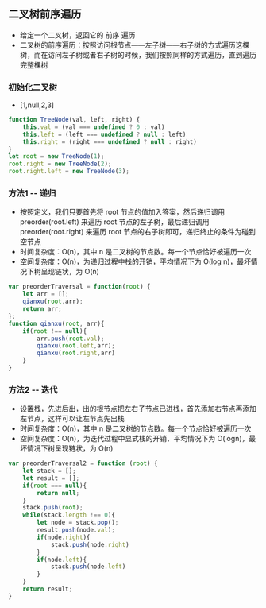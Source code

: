 ## 二叉树前序遍历
- 给定一个二叉树，返回它的 前序 遍历
- 二叉树的前序遍历：按照访问根节点——左子树——右子树的方式遍历这棵树，而在访问左子树或者右子树的时候，我们按照同样的方式遍历，直到遍历完整棵树
### 初始化二叉树
- [1,null,2,3]
```javascript
function TreeNode(val, left, right) {
    this.val = (val === undefined ? 0 : val)
    this.left = (left === undefined ? null : left)
    this.right = (right === undefined ? null : right)
}
let root = new TreeNode(1);
root.right = new TreeNode(2);
root.right.left = new TreeNode(3);
```
### 方法1 -- 递归
- 按照定义，我们只要首先将 root 节点的值加入答案，然后递归调用 preorder(root.left) 来遍历 root 节点的左子树，最后递归调用 preorder(root.right) 来遍历 root 节点的右子树即可，递归终止的条件为碰到空节点
- 时间复杂度：O(n)，其中 n 是二叉树的节点数。每一个节点恰好被遍历一次
- 空间复杂度：O(n)，为递归过程中栈的开销，平均情况下为 O(log n)，最坏情况下树呈现链状，为 O(n)
```javascript
var preorderTraversal = function(root) {
    let arr = [];
    qianxu(root,arr);
    return arr;
};
function qianxu(root, arr){
    if(root !== null){
        arr.push(root.val);
        qianxu(root.left,arr);
        qianxu(root.right,arr)
    }
}
```
### 方法2 -- 迭代
- 设置栈，先进后出，出的根节点把左右子节点已进栈，首先添加右节点再添加左节点，这样可以让左节点先出栈
- 时间复杂度：O(n)，其中 n 是二叉树的节点数。每一个节点恰好被遍历一次
- 空间复杂度：O(n)，为迭代过程中显式栈的开销，平均情况下为 O(logn)，最坏情况下树呈现链状，为 O(n)
```javascript
var preorderTraversal2 = function (root) {
    let stack = [];
    let result = [];
    if(root === null){
        return null;
    }
    stack.push(root);
    while(stack.length !== 0){
        let node = stack.pop();
        result.push(node.val);
        if(node.right){
            stack.push(node.right)
        }
        if(node.left){
            stack.push(node.left)
        }
    }
    return result;
}
```